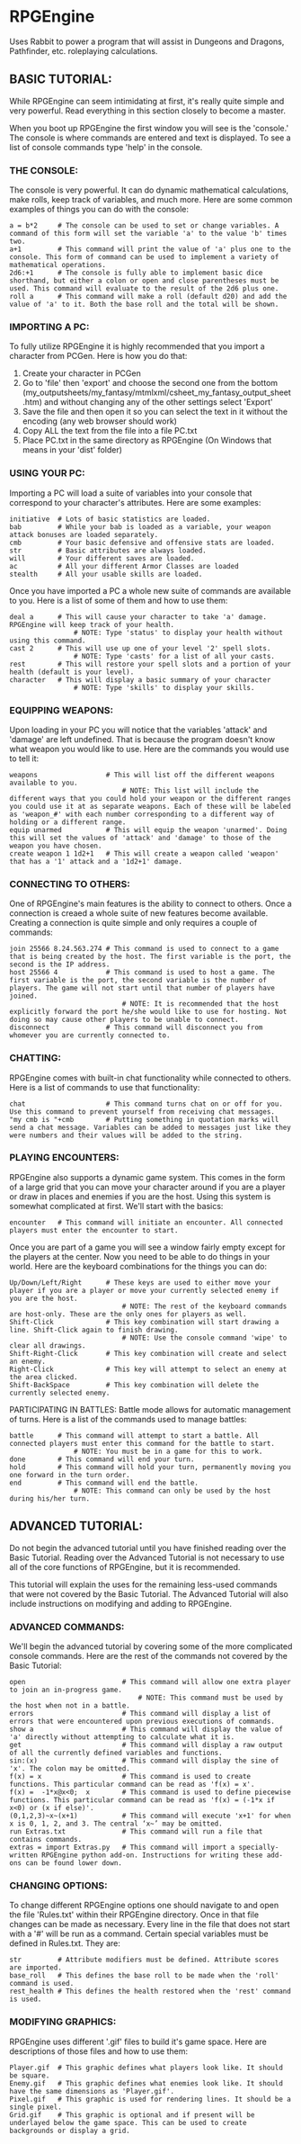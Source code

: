 RPGEngine
=========

Uses Rabbit to power a program that will assist in Dungeons and Dragons, Pathfinder, etc. roleplaying calculations.

BASIC TUTORIAL:
---------------------------------------------------------------------------------------------------------------------------------------------------------------------------------------------------------------------------------------------------------------------------------------------------------------------------

While RPGEngine can seem intimidating at first, it's really quite simple and very powerful. Read everything in this section closely to become a master.

When you boot up RPGEngine the first window you will see is the 'console.' The console is where commands are entered and text is displayed. To see a list of console commands type 'help' in the console.

### THE CONSOLE:
The console is very powerful. It can do dynamic mathematical calculations, make rolls, keep track of variables, and much more. Here are some common examples of things you can do with the console:
```
a = b*2		# The console can be used to set or change variables. A command of this form will set the variable 'a' to the value 'b' times two.
a+1			# This command will print the value of 'a' plus one to the console. This form of command can be used to implement a variety of mathematical operations.
2d6:+1		# The console is fully able to implement basic dice shorthand, but either a colon or open and close parentheses must be used. This command will evaluate to the result of the 2d6 plus one.
roll a		# This command will make a roll (default d20) and add the value of 'a' to it. Both the base roll and the total will be shown.
```

### IMPORTING A PC:
To fully utilize RPGEngine it is highly recommended that you import a character from PCGen. Here is how you do that:

1. Create your character in PCGen
2. Go to 'file' then 'export' and choose the second one from the bottom (my\_outputsheets/my\_fantasy/mtmlxml/csheet\_my\_fantasy\_output\_sheet.htm) and without changing any of the other settings select 'Export'
3. Save the file and then open it so you can select the text in it without the encoding (any web browser should work)
4. Copy ALL the text from the file into a file PC.txt
5. Place PC.txt in the same directory as RPGEngine (On Windows that means in your 'dist' folder)

### USING YOUR PC:
Importing a PC will load a suite of variables into your console that correspond to your character's attributes. Here are some examples:
```
initiative	# Lots of basic statistics are loaded.
bab			# While your bab is loaded as a variable, your weapon attack bonuses are loaded separately.
cmb			# Your basic defensive and offensive stats are loaded.
str			# Basic attributes are always loaded.
will		# Your different saves are loaded.
ac			# All your different Armor Classes are loaded
stealth		# All your usable skills are loaded.
```

Once you have imported a PC a whole new suite of commands are available to you. Here is a list of some of them and how to use them:
```
deal a		# This will cause your character to take 'a' damage. RPGEngine will keep track of your health.
				# NOTE: Type 'status' to display your health without using this command.
cast 2		# This will use up one of your level '2' spell slots.
				# NOTE: Type 'casts' for a list of all your casts.
rest		# This will restore your spell slots and a portion of your health (default is your level).
character	# This will display a basic summary of your character
				# NOTE: Type 'skills' to display your skills.
```

### EQUIPPING WEAPONS:
Upon loading in your PC you will notice that the variables 'attack' and 'damage' are left undefined. That is because the program doesn't know what weapon you would like to use. Here are the commands you would use to tell it:
```
weapons					# This will list off the different weapons available to you.
							# NOTE: This list will include the different ways that you could hold your weapon or the different ranges you could use it at as separate weapons. Each of these will be labeled as 'weapon_#' with each number corresponding to a different way of holding or a different range.
equip unarmed			# This will equip the weapon 'unarmed'. Doing this will set the values of 'attack' and 'damage' to those of the weapon you have chosen.
create weapon 1 1d2+1	# This will create a weapon called 'weapon' that has a '1' attack and a '1d2+1' damage.
```

### CONNECTING TO OTHERS:
One of RPGEngine's main features is the ability to connect to others. Once a connection is creaed a whole suite of new features become available. Creating a connection is quite simple and only requires a couple of commands:
```
join 25566 8.24.563.274	# This command is used to connect to a game that is being created by the host. The first variable is the port, the second is the IP address.
host 25566 4			# This command is used to host a game. The first variable is the port, the second variable is the number of players. The game will not start until that number of players have joined.
							# NOTE: It is recommended that the host explicitly forward the port he/she would like to use for hosting. Not doing so may cause other players to be unable to connect.
disconnect				# This command will disconnect you from whomever you are currently connected to.
```

### CHATTING:
RPGEngine comes with built-in chat functionality while connected to others. Here is a list of commands to use that functionality:
```
chat					# This command turns chat on or off for you. Use this command to prevent yourself from receiving chat messages.
"my cmb is "+cmb		# Putting something in quotation marks will send a chat message. Variables can be added to messages just like they were numbers and their values will be added to the string.
```

### PLAYING ENCOUNTERS:
RPGEngine also supports a dynamic game system. This comes in the form of a large grid that you can move your character around if you are a player or draw in places and enemies if you are the host. Using this system is somewhat complicated at first. We'll start with the basics:
```
encounter	# This command will initiate an encounter. All connected players must enter the encounter to start.
```

Once you are part of a game you will see a window fairly empty except for the players at the center. Now you need to be able to do things in your world. Here are the keyboard combinations for the things you can do:
```
Up/Down/Left/Right		# These keys are used to either move your player if you are a player or move your currently selected enemy if you are the host.
							# NOTE: The rest of the keyboard commands are host-only. These are the only ones for players as well.
Shift-Click				# This key combination will start drawing a line. Shift-Click again to finish drawing.
							# NOTE: Use the console command 'wipe' to clear all drawings.
Shift-Right-Click		# This key combination will create and select an enemy.
Right-Click				# This key will attempt to select an enemy at the area clicked.
Shift-BackSpace			# This key combination will delete the currently selected enemy.
```

PARTICIPATING IN BATTLES:
Battle mode allows for automatic management of turns. Here is a list of the commands used to manage battles:
```
battle		# This command will attempt to start a battle. All connected players must enter this command for the battle to start.
				# NOTE: You must be in a game for this to work.
done		# This command will end your turn.
hold		# This command will hold your turn, permanently moving you one forward in the turn order.
end			# This command will end the battle.
				# NOTE: This command can only be used by the host during his/her turn.
```

ADVANCED TUTORIAL:
---------------------------------------------------------------------------------------------------------------------------------------------------------------------------------------------------------------------------------------------------------------------------------------------------------------------------

Do not begin the advanced tutorial until you have finished reading over the Basic Tutorial. Reading over the Advanced Tutorial is not necessary to use all of the core functions of RPGEngine, but it is recommended.

This tutorial will explain the uses for the remaining less-used commands that were not covered by the Basic Tutorial. The Advanced Tutorial will also include instructions on modifying and adding to RPGEngine.

### ADVANCED COMMANDS:
We'll begin the advanced tutorial by covering some of the more complicated console commands. Here are the rest of the commands not covered by the Basic Tutorial:
```
open						# This command will allow one extra player to join an in-progress game.
								# NOTE: This command must be used by the host when not in a battle.
errors						# This command will display a list of errors that were encountered upon previous executions of commands.
show a						# This command will display the value of 'a' directly without attempting to calculate what it is.
get							# This command will display a raw output of all the currently defined variables and functions.
sin:(x)						# This command will display the sine of 'x'. The colon may be omitted.
f(x) = x					# This command is used to create functions. This particular command can be read as 'f(x) = x'.
f(x) =  -1*x@x<0;  x		# This command is used to define piecewise functions. This particular command can be read as 'f(x) = (-1*x if x<0) or (x if else)'.
(0,1,2,3)~x~(x+1)			# This command will execute 'x+1' for when x is 0, 1, 2, and 3. The central ‘x~’ may be omitted.
run Extras.txt				# This command will run a file that contains commands.
extras = import Extras.py	# This command will import a specially-written RPGEngine python add-on. Instructions for writing these add-ons can be found lower down.
```

### CHANGING OPTIONS:
To change different RPGEngine options one should navigate to and open the file 'Rules.txt' within their RPGEngine directory. Once in that file changes can be made as necessary. Every line in the file that does not start with a '#' will be run as a command. Certain special variables must be defined in Rules.txt. They are:
```
str			# Attribute modifiers must be defined. Attribute scores are imported.
base_roll	# This defines the base roll to be made when the 'roll' command is used.
rest_health	# This defines the health restored when the 'rest' command is used.
```

### MODIFYING GRAPHICS:
RPGEngine uses different '.gif' files to build it's game space. Here are descriptions of those files and how to use them:
```
Player.gif	# This graphic defines what players look like. It should be square.
Enemy.gif	# This graphic defines what enemies look like. It should have the same dimensions as 'Player.gif'.
Pixel.gif	# This graphic is used for rendering lines. It should be a single pixel.
Grid.gif	# This graphic is optional and if present will be underlayed below the game space. This can be used to create backgrounds or display a grid.
```
